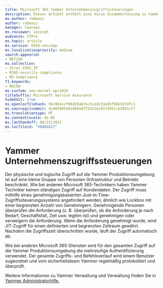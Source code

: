 ```yaml
---
title: Microsoft 365 Yammer Unternehmenszugriffssteuerungen
description: Dieser Artikel enthält eine kurze Zusammenfassung zu Yammer Enterprise Zugriffssteuerungen in der Produktionsumgebung.
ms.author: robmazz
author: robmazz
manager: laurawi
ms.reviewer: sosstah
audience: ITPro
ms.topic: article
ms.service: O365-seccomp
ms.localizationpriority: medium
search.appverid:
- MET150
ms.collection:
- Strat_O365_IP
- M365-security-compliance
- MS-Compliance
f1.keywords:
- NOCSH
ms.custom: seo-marvel-apr2020
titleSuffix: Microsoft Service Assurance
hideEdit: true
ms.openlocfilehash: 5bc064ccf982b9a67ec5cedc33e85f58e1d7dfc1
ms.sourcegitcommit: 4c00fd65d418065d7f53216c91f455ccb3891c77
ms.translationtype: MT
ms.contentlocale: de-DE
ms.lasthandoff: 08/23/2021
ms.locfileid: "58481617"
---
```

# <a name="yammer-enterprise-access-controls"></a>Yammer Unternehmenszugriffssteuerungen 

Der physische und logische Zugriff auf die Yammer Produktionsumgebung ist auf eine kleine Gruppe von Personen (Infrastruktur und Betrieb) beschränkt. Wie bei anderen Microsoft 365-Technikern haben Yammer Techniker keinen ständigen Zugriff auf Kundendaten. Der Zugriff muss mithilfe eines genehmigungsbasierten Just-in-Time-Zugriffssteuerungssystems angefordert werden, ähnlich wie Lockbox mit einer begrenzten Anzahl von Genehmigern. Genehmigende Personen überprüfen die Anforderung (z. B. überprüfen, ob die Anforderung je nach Bedarf, Geschäftsfall, Zeit usw. legitim ist) und genehmigen oder verweigern die Anforderung. Wenn die Anforderung genehmigt wurde, wird JIT-Zugriff für einen definierten und begrenzten Zeitraum gewährt. Nachdem die Zugriffszeit überschritten wurde, läuft der Zugriff automatisch ab.

Wie bei anderen Microsoft 365-Diensten wird für den gesamten Zugriff auf die Yammer Produktionsumgebung die mehrstufige Authentifizierung verwendet. Der gesamte Zugriffs- und Befehlsverlauf wird einem Benutzer zugeordnet und vom sicherheitsteam Yammer regelmäßig protokolliert und überprüft.

Weitere Informationen zu Yammer Verwaltung und Verwaltung finden Sie in [Yammer Administratorhilfe.](/yammer/yammer-landing-page)